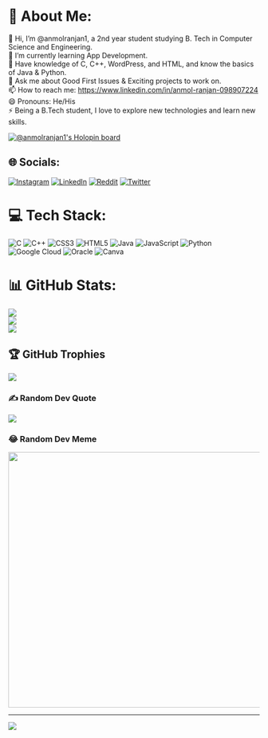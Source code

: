 # 💫 About Me:
🔭 Hi, I’m @anmolranjan1, a 2nd year student studying B. Tech in Computer Science and Engineering.<br>🌱 I’m currently learning App Development.<br>🤔 Have knowledge of C, C++, WordPress, and HTML, and know the basics of Java & Python.<br>💬 Ask me about Good First Issues & Exciting projects to work on.<br>📫 How to reach me: https://www.linkedin.com/in/anmol-ranjan-098907224<br>😄 Pronouns: He/His<br>⚡ Being a B.Tech student, I love to explore new technologies and learn new skills.

[![@anmolranjan1's Holopin board](https://holopin.me/anmolranjan1)](https://holopin.io/@anmolranjan1)

## 🌐 Socials:
[![Instagram](https://img.shields.io/badge/Instagram-%23E4405F.svg?logo=Instagram&logoColor=white)](https://instagram.com/anmol_ranjan_srivastava) [![LinkedIn](https://img.shields.io/badge/LinkedIn-%230077B5.svg?logo=linkedin&logoColor=white)](https://linkedin.com/in/anmol-ranjan-098907224) [![Reddit](https://img.shields.io/badge/Reddit-%23FF4500.svg?logo=Reddit&logoColor=white)](https://reddit.com/user/anmolranjan1) [![Twitter](https://img.shields.io/badge/Twitter-%231DA1F2.svg?logo=Twitter&logoColor=white)](https://twitter.com/Anmol_Ranjan_1) 

# 💻 Tech Stack:
![C](https://img.shields.io/badge/c-%2300599C.svg?style=flat&logo=c&logoColor=white) ![C++](https://img.shields.io/badge/c++-%2300599C.svg?style=flat&logo=c%2B%2B&logoColor=white) ![CSS3](https://img.shields.io/badge/css3-%231572B6.svg?style=flat&logo=css3&logoColor=white) ![HTML5](https://img.shields.io/badge/html5-%23E34F26.svg?style=flat&logo=html5&logoColor=white) ![Java](https://img.shields.io/badge/java-%23ED8B00.svg?style=flat&logo=java&logoColor=white) ![JavaScript](https://img.shields.io/badge/javascript-%23323330.svg?style=flat&logo=javascript&logoColor=%23F7DF1E) ![Python](https://img.shields.io/badge/python-3670A0?style=flat&logo=python&logoColor=ffdd54) ![Google Cloud](https://img.shields.io/badge/Google%20Cloud-%234285F4.svg?style=flat&logo=google-cloud&logoColor=white) ![Oracle](https://img.shields.io/badge/Oracle-F80000?style=flat&logo=oracle&logoColor=white) ![Canva](https://img.shields.io/badge/Canva-%2300C4CC.svg?style=flat&logo=Canva&logoColor=white)
# 📊 GitHub Stats:
![](https://github-readme-stats.vercel.app/api?username=anmolranjan1&theme=nightowl&hide_border=true&include_all_commits=true&count_private=false)<br/>
![](https://github-readme-streak-stats.herokuapp.com/?user=anmolranjan1&theme=nightowl&hide_border=true)<br/>
![](https://github-readme-stats.vercel.app/api/top-langs/?username=anmolranjan1&theme=nightowl&hide_border=true&include_all_commits=true&count_private=false&layout=compact)

## 🏆 GitHub Trophies
![](https://github-profile-trophy.vercel.app/?username=anmolranjan1&theme=radical&no-frame=false&no-bg=true&margin-w=4)

### ✍️ Random Dev Quote
![](https://quotes-github-readme.vercel.app/api?type=horizontal&theme=tokyonight)

### 😂 Random Dev Meme
<img src="https://random-memer.herokuapp.com/" width="512px"/>

---
[![](https://visitcount.itsvg.in/api?id=anmolranjan1&icon=5&color=6)](https://visitcount.itsvg.in)
